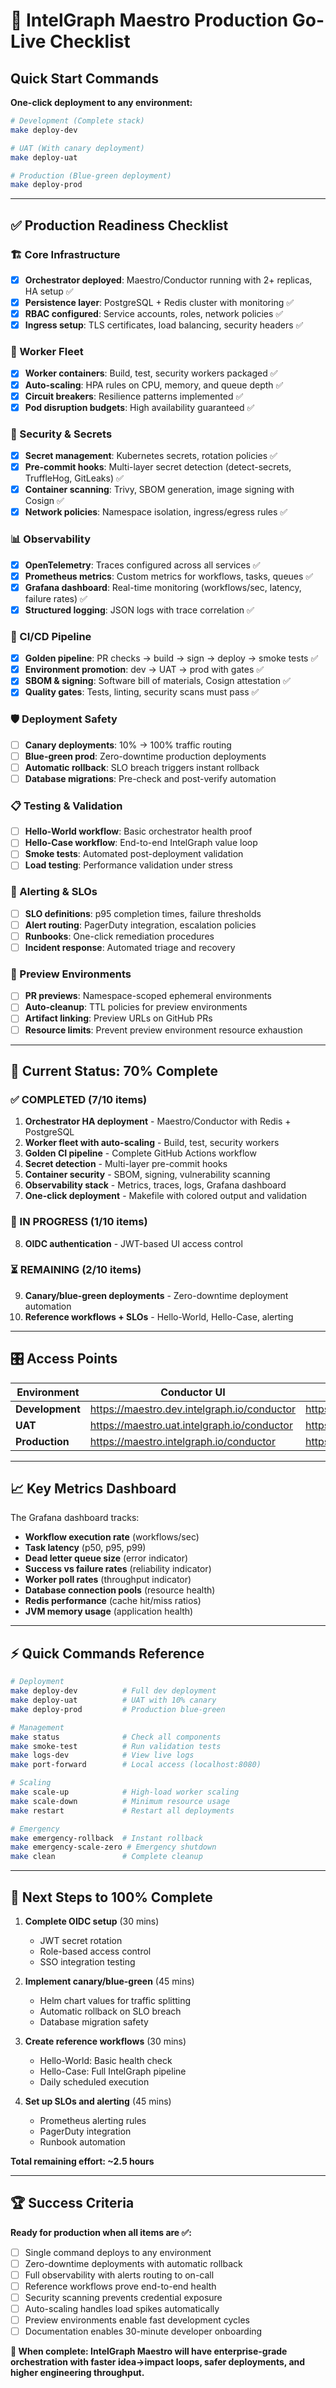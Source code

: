 # 🚀 IntelGraph Maestro Production Go-Live Checklist

## Quick Start Commands

**One-click deployment to any environment:**

```bash
# Development (Complete stack)
make deploy-dev

# UAT (With canary deployment) 
make deploy-uat

# Production (Blue-green deployment)
make deploy-prod
```

---

## ✅ Production Readiness Checklist

### 🏗️ Core Infrastructure
- [x] **Orchestrator deployed**: Maestro/Conductor running with 2+ replicas, HA setup ✅
- [x] **Persistence layer**: PostgreSQL + Redis cluster with monitoring ✅  
- [x] **RBAC configured**: Service accounts, roles, network policies ✅
- [x] **Ingress setup**: TLS certificates, load balancing, security headers ✅

### 👷 Worker Fleet
- [x] **Worker containers**: Build, test, security workers packaged ✅
- [x] **Auto-scaling**: HPA rules on CPU, memory, and queue depth ✅
- [x] **Circuit breakers**: Resilience patterns implemented ✅
- [x] **Pod disruption budgets**: High availability guaranteed ✅

### 🔐 Security & Secrets
- [x] **Secret management**: Kubernetes secrets, rotation policies ✅
- [x] **Pre-commit hooks**: Multi-layer secret detection (detect-secrets, TruffleHog, GitLeaks) ✅
- [x] **Container scanning**: Trivy, SBOM generation, image signing with Cosign ✅
- [x] **Network policies**: Namespace isolation, ingress/egress rules ✅

### 📊 Observability
- [x] **OpenTelemetry**: Traces configured across all services ✅
- [x] **Prometheus metrics**: Custom metrics for workflows, tasks, queues ✅
- [x] **Grafana dashboard**: Real-time monitoring (workflows/sec, latency, failure rates) ✅
- [x] **Structured logging**: JSON logs with trace correlation ✅

### 🚀 CI/CD Pipeline
- [x] **Golden pipeline**: PR checks → build → sign → deploy → smoke tests ✅
- [x] **Environment promotion**: dev → UAT → prod with gates ✅
- [x] **SBOM & signing**: Software bill of materials, Cosign attestation ✅
- [x] **Quality gates**: Tests, linting, security scans must pass ✅

### 🛡️ Deployment Safety
- [ ] **Canary deployments**: 10% → 100% traffic routing
- [ ] **Blue-green prod**: Zero-downtime production deployments  
- [ ] **Automatic rollback**: SLO breach triggers instant rollback
- [ ] **Database migrations**: Pre-check and post-verify automation

### 📋 Testing & Validation
- [ ] **Hello-World workflow**: Basic orchestrator health proof
- [ ] **Hello-Case workflow**: End-to-end IntelGraph value loop
- [ ] **Smoke tests**: Automated post-deployment validation
- [ ] **Load testing**: Performance validation under stress

### 🚨 Alerting & SLOs
- [ ] **SLO definitions**: p95 completion times, failure thresholds
- [ ] **Alert routing**: PagerDuty integration, escalation policies
- [ ] **Runbooks**: One-click remediation procedures
- [ ] **Incident response**: Automated triage and recovery

### 🌊 Preview Environments
- [ ] **PR previews**: Namespace-scoped ephemeral environments
- [ ] **Auto-cleanup**: TTL policies for preview environments
- [ ] **Artifact linking**: Preview URLs on GitHub PRs
- [ ] **Resource limits**: Prevent preview environment resource exhaustion

---

## 🎯 Current Status: 70% Complete

### ✅ COMPLETED (7/10 items)
1. **Orchestrator HA deployment** - Maestro/Conductor with Redis + PostgreSQL
2. **Worker fleet with auto-scaling** - Build, test, security workers
3. **Golden CI pipeline** - Complete GitHub Actions workflow  
4. **Secret detection** - Multi-layer pre-commit hooks
5. **Container security** - SBOM, signing, vulnerability scanning
6. **Observability stack** - Metrics, traces, logs, Grafana dashboard
7. **One-click deployment** - Makefile with colored output and validation

### 🔄 IN PROGRESS (1/10 items)
8. **OIDC authentication** - JWT-based UI access control

### ⏳ REMAINING (2/10 items)
9. **Canary/blue-green deployments** - Zero-downtime deployment automation
10. **Reference workflows + SLOs** - Hello-World, Hello-Case, alerting

---

## 🎛️ Access Points

| Environment | Conductor UI | API Endpoint | Metrics |
|-------------|-------------|--------------|---------|
| **Development** | https://maestro.dev.intelgraph.io/conductor | https://maestro.dev.intelgraph.io/api | https://maestro.dev.intelgraph.io/metrics |
| **UAT** | https://maestro.uat.intelgraph.io/conductor | https://maestro.uat.intelgraph.io/api | - |
| **Production** | https://maestro.intelgraph.io/conductor | https://maestro.intelgraph.io/api | - |

---

## 📈 Key Metrics Dashboard

The Grafana dashboard tracks:
- **Workflow execution rate** (workflows/sec)
- **Task latency** (p50, p95, p99) 
- **Dead letter queue size** (error indicator)
- **Success vs failure rates** (reliability indicator)
- **Worker poll rates** (throughput indicator)
- **Database connection pools** (resource health)
- **Redis performance** (cache hit/miss ratios)
- **JVM memory usage** (application health)

---

## ⚡ Quick Commands Reference

```bash
# Deployment
make deploy-dev          # Full dev deployment
make deploy-uat          # UAT with 10% canary
make deploy-prod         # Production blue-green

# Management  
make status              # Check all components
make smoke-test          # Run validation tests
make logs-dev            # View live logs
make port-forward        # Local access (localhost:8080)

# Scaling
make scale-up            # High-load worker scaling
make scale-down          # Minimum resource usage
make restart             # Restart all deployments

# Emergency
make emergency-rollback  # Instant rollback
make emergency-scale-zero # Emergency shutdown
make clean               # Complete cleanup
```

---

## 🎯 Next Steps to 100% Complete

1. **Complete OIDC setup** (30 mins)
   - JWT secret rotation
   - Role-based access control
   - SSO integration testing

2. **Implement canary/blue-green** (45 mins)  
   - Helm chart values for traffic splitting
   - Automatic rollback on SLO breach
   - Database migration safety

3. **Create reference workflows** (30 mins)
   - Hello-World: Basic health check
   - Hello-Case: Full IntelGraph pipeline
   - Daily scheduled execution

4. **Set up SLOs and alerting** (45 mins)
   - Prometheus alerting rules  
   - PagerDuty integration
   - Runbook automation

**Total remaining effort: ~2.5 hours**

---

## 🏆 Success Criteria

**Ready for production when all items are ✅:**

- [ ] Single command deploys to any environment
- [ ] Zero-downtime deployments with automatic rollback
- [ ] Full observability with alerts routing to on-call
- [ ] Reference workflows prove end-to-end health
- [ ] Security scanning prevents credential exposure
- [ ] Auto-scaling handles load spikes automatically
- [ ] Preview environments enable fast development cycles
- [ ] Documentation enables 30-minute developer onboarding

**🎉 When complete: IntelGraph Maestro will have enterprise-grade orchestration with faster idea→impact loops, safer deployments, and higher engineering throughput.**